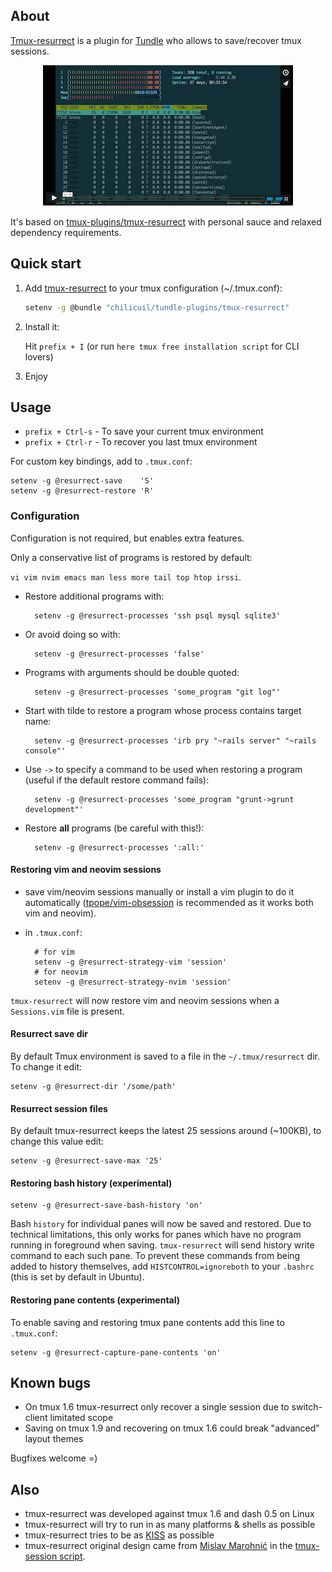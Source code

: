 ## About

[Tmux-resurrect](https://github.com/chilicuil/tundle-plugins/tree/master/tmux-resurrect) is a plugin for [Tundle](https://github.com/chilicuil/tundle) who allows to save/recover tmux sessions.

<p align="center">
<a href="https://vimeo.com/104763018" target="_blank"><img src="./img/screencast_img.png" alt="tmux-resurrect video"/></a>
</p>

It's based on [tmux-plugins/tmux-resurrect](https://github.com/tmux-plugins/tmux-resurrect) with personal sauce and relaxed dependency requirements.

## Quick start

1. Add [tmux-resurrect](https://github.com/chilicuil/tundle-plugins/tree/master/tmux-resurrect) to your tmux  configuration (~/.tmux.conf):

   ```sh
   setenv -g @bundle "chilicuil/tundle-plugins/tmux-resurrect"
   ```

2. Install it:

   Hit `prefix + I` (or run `here tmux free installation script` for CLI lovers)

3. Enjoy

## Usage

- `prefix + Ctrl-s` - To save your current tmux environment
- `prefix + Ctrl-r` - To recover you last tmux environment

For custom key bindings, add to `.tmux.conf`:

    setenv -g @resurrect-save    'S'
    setenv -g @resurrect-restore 'R'

### Configuration

Configuration is not required, but enables extra features.

Only a conservative list of programs is restored by default:

`vi vim nvim emacs man less more tail top htop irssi`.

- Restore additional programs with:

        setenv -g @resurrect-processes 'ssh psql mysql sqlite3'

- Or avoid doing so with:

        setenv -g @resurrect-processes 'false'

- Programs with arguments should be double quoted:

        setenv -g @resurrect-processes 'some_program "git log"'

- Start with tilde to restore a program whose process contains target name:

        setenv -g @resurrect-processes 'irb pry "~rails server" "~rails console"'

- Use `->` to specify a command to be used when restoring a program (useful if the default restore command fails):

        setenv -g @resurrect-processes 'some_program "grunt->grunt development"'

- Restore **all** programs (be careful with this!):

        setenv -g @resurrect-processes ':all:'

#### Restoring vim and neovim sessions

- save vim/neovim sessions manually or install a vim plugin to do it automatically ([tpope/vim-obsession](https://github.com/tpope/vim-obsession) is recommended as it works both vim and neovim).

- in `.tmux.conf`:

        # for vim
        setenv -g @resurrect-strategy-vim 'session'
        # for neovim
        setenv -g @resurrect-strategy-nvim 'session'

`tmux-resurrect` will now restore vim and neovim sessions when a `Sessions.vim` file is present.

#### Resurrect save dir

By default Tmux environment is saved to a file in the `~/.tmux/resurrect` dir. To change it edit:

    setenv -g @resurrect-dir '/some/path'

#### Resurrect session files

By default tmux-resurrect keeps the latest 25 sessions around (~100KB), to change this value edit:

    setenv -g @resurrect-save-max '25'

#### Restoring bash history (experimental)

    setenv -g @resurrect-save-bash-history 'on'

Bash `history` for individual panes will now be saved and restored. Due to
technical limitations, this only works for panes which have no program running in
foreground when saving. `tmux-resurrect` will send history write command
to each such pane. To prevent these commands from being added to history themselves,
add `HISTCONTROL=ignoreboth` to your `.bashrc` (this is set by default in Ubuntu).

#### Restoring pane contents (experimental)

To enable saving and restoring tmux pane contents add this line to `.tmux.conf`:

    setenv -g @resurrect-capture-pane-contents 'on'

## Known bugs

* On tmux 1.6 tmux-resurrect only recover a single session due to switch-client limitated scope
* Saving on tmux 1.9 and recovering on tmux 1.6 could break "advanced" layout themes

Bugfixes welcome =)

## Also

* tmux-resurrect was developed against tmux 1.6 and dash 0.5 on Linux
* tmux-resurrect will try to run in as many platforms & shells as possible
* tmux-resurrect tries to be as [KISS](http://en.wikipedia.org/wiki/KISS_principle) as possible
* tmux-resurrect original design came from [Mislav Marohnić](https://github.com/mislav) in the [tmux-session script](https://github.com/mislav/dotfiles/blob/2036b5e03fb430bbcbc340689d63328abaa28876/bin/tmux-session).
